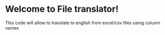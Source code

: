 # Welcome to File translator!

This code will allow to translate to english from excel/csv files using column names
